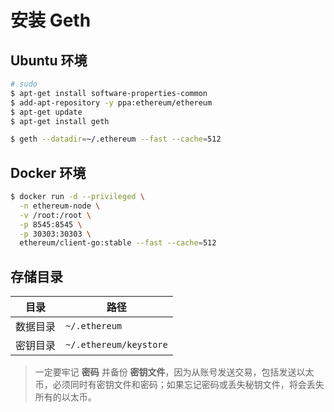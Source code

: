 # 安装 Geth

## Ubuntu 环境

```bash
# sudo
$ apt-get install software-properties-common
$ add-apt-repository -y ppa:ethereum/ethereum
$ apt-get update
$ apt-get install geth
```

```bash
$ geth --datadir=~/.ethereum --fast --cache=512
```

## Docker 环境

```bash
$ docker run -d --privileged \
  -n ethereum-node \
  -v /root:/root \
  -p 8545:8545 \
  -p 30303:30303 \
  ethereum/client-go:stable --fast --cache=512
```

## 存储目录

| 目录     | 路径                   |
| -------- | ---------------------- |
| 数据目录 | `~/.ethereum`          |
| 密钥目录 | `~/.ethereum/keystore` |

> 一定要牢记 **密码** 并备份 **密钥文件**，因为从账号发送交易，包括发送以太币，必须同时有密钥文件和密码；如果忘记密码或丢失秘钥文件，将会丢失所有的以太币。